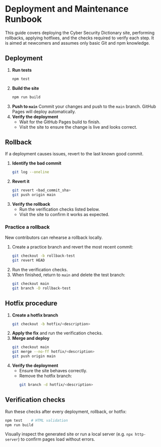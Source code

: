 # Deployment and Maintenance Runbook

This guide covers deploying the Cyber Security Dictionary site, performing rollbacks, applying hotfixes, and the checks required to verify each step. It is aimed at newcomers and assumes only basic Git and npm knowledge.

## Deployment

1. **Run tests**
   ```bash
   npm test
   ```
2. **Build the site**
   ```bash
   npm run build
   ```
3. **Push to `main`**
   Commit your changes and push to the `main` branch. GitHub Pages will deploy automatically.
4. **Verify the deployment**
   - Wait for the GitHub Pages build to finish.
   - Visit the site to ensure the change is live and looks correct.

## Rollback

If a deployment causes issues, revert to the last known good commit.

1. **Identify the bad commit**
   ```bash
   git log --oneline
   ```
2. **Revert it**
   ```bash
   git revert <bad_commit_sha>
   git push origin main
   ```
3. **Verify the rollback**
   - Run the verification checks listed below.
   - Visit the site to confirm it works as expected.

### Practice a rollback
New contributors can rehearse a rollback locally.
1. Create a practice branch and revert the most recent commit:
   ```bash
   git checkout -b rollback-test
   git revert HEAD
   ```
2. Run the verification checks.
3. When finished, return to `main` and delete the test branch:
   ```bash
   git checkout main
   git branch -D rollback-test
   ```

## Hotfix procedure

1. **Create a hotfix branch**
   ```bash
   git checkout -b hotfix/<description>
   ```
2. **Apply the fix** and run the verification checks.
3. **Merge and deploy**
   ```bash
   git checkout main
   git merge --no-ff hotfix/<description>
   git push origin main
   ```
4. **Verify the deployment**
   - Ensure the site behaves correctly.
   - Remove the hotfix branch:
     ```bash
     git branch -d hotfix/<description>
     ```

## Verification checks

Run these checks after every deployment, rollback, or hotfix:

```bash
npm test    # HTML validation
npm run build
```

Visually inspect the generated site or run a local server (e.g. `npx http-server`) to confirm pages load without errors.
